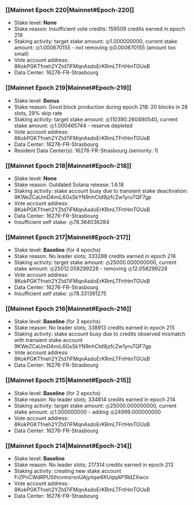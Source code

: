 ### [[Mainnet Epoch 220|Mainnet#Epoch-220]]
* Stake level: **None**
* Stake reason: Insufficient vote credits: 159509 credits earned in epoch 219
* Staking activity: target stake amount: ◎1.000000000, current stake amount: ◎1.000670155 - not removing ◎0.000670155 (amount too small)
* Vote account address: 8KokPGKTfneh2YZtd7iFMqnAsdoErKRmLTFrtHmTGUsB
* Data Center: 16276-FR-Strasbourg
### [[Mainnet Epoch 219|Mainnet#Epoch-219]]
* Stake level: **Bonus**
* Stake reason: Good block production during epoch 218: 20 blocks in 28 slots, 29% skip rate
* Staking activity: target stake amount: ◎110390.260490540, current stake amount: ◎1.000465744 - reserve depleted
* Vote account address: 8KokPGKTfneh2YZtd7iFMqnAsdoErKRmLTFrtHmTGUsB
* Data Center: 16276-FR-Strasbourg
* Resident Data Center(s): 16276-FR-Strasbourg (seniority: 1)
### [[Mainnet Epoch 218|Mainnet#Epoch-218]]
* Stake level: **None**
* Stake reason: Outdated Solana release: 1.6.18
* Staking activity: stake account busy due to transient stake deactivation: 9KWeZCaUmD4miL6GsSkYN9nhCtd9jzfcZw1yruTQF7gp
* Vote account address: 8KokPGKTfneh2YZtd7iFMqnAsdoErKRmLTFrtHmTGUsB
* Data Center: 16276-FR-Strasbourg
* Insufficient self stake: ◎78.364036284
### [[Mainnet Epoch 217|Mainnet#Epoch-217]]
* Stake level: **Baseline** (for 4 epochs)
* Stake reason: No leader slots; 333288 credits earned in epoch 216
* Staking activity: target stake amount: ◎25000.000000000, current stake amount: ◎25012.058299228 - removing ◎12.058299228
* Vote account address: 8KokPGKTfneh2YZtd7iFMqnAsdoErKRmLTFrtHmTGUsB
* Data Center: 16276-FR-Strasbourg
* Insufficient self stake: ◎78.331391275
### [[Mainnet Epoch 216|Mainnet#Epoch-216]]
* Stake level: **Baseline** (for 3 epochs)
* Stake reason: No leader slots; 338913 credits earned in epoch 215
* Staking activity: stake account busy due to credits observed mismatch with transient stake account 9KWeZCaUmD4miL6GsSkYN9nhCtd9jzfcZw1yruTQF7gp
* Vote account address: 8KokPGKTfneh2YZtd7iFMqnAsdoErKRmLTFrtHmTGUsB
* Data Center: 16276-FR-Strasbourg
### [[Mainnet Epoch 215|Mainnet#Epoch-215]]
* Stake level: **Baseline** (for 2 epochs)
* Stake reason: No leader slots; 334814 credits earned in epoch 214
* Staking activity: target stake amount: ◎25000.000000000, current stake amount: ◎1.000000000 - adding ◎24999.000000000
* Vote account address: 8KokPGKTfneh2YZtd7iFMqnAsdoErKRmLTFrtHmTGUsB
* Data Center: 16276-FR-Strasbourg
### [[Mainnet Epoch 214|Mainnet#Epoch-214]]
* Stake level: **Baseline**
* Stake reason: No leader slots; 217314 credits earned in epoch 213
* Staking activity: creating new stake account FrZPnCWdRPU5thcvmzrsnUAjyiiqw6KUqqAP1RdZXwcx
* Vote account address: 8KokPGKTfneh2YZtd7iFMqnAsdoErKRmLTFrtHmTGUsB
* Data Center: 16276-FR-Strasbourg